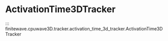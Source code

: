 # ActivationTime3DTracker
::: finitewave.cpuwave3D.tracker.activation_time_3d_tracker.ActivationTime3DTracker
